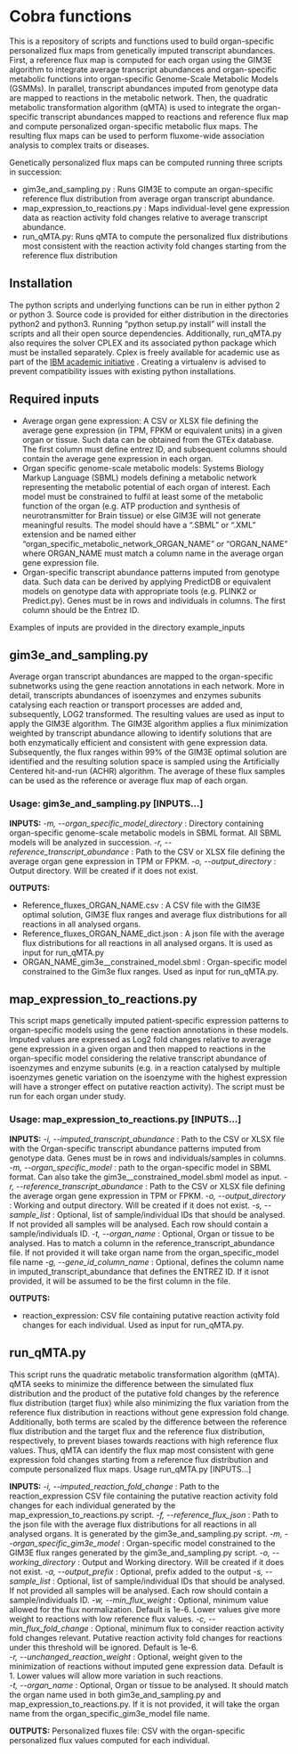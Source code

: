 # Cobra functions
This is a repository of scripts and functions used to build organ-specific personalized flux maps from genetically imputed transcript abundances. First, a reference flux map is computed for each organ using the GIM3E algorithm to integrate average transcript abundances and organ-specific metabolic functions into organ-specific Genome-Scale Metabolic Models (GSMMs). In parallel, transcript abundances imputed from genotype data are mapped to reactions in the metabolic network. Then, the quadratic metabolic transformation algorithm (qMTA) is used to integrate the organ-specific transcript abundances mapped to reactions and reference flux map and compute personalized organ-specific metabolic flux maps. The resulting flux maps can be used to perform fluxome-wide association analysis to complex traits or diseases. 

Genetically personalized flux maps can be computed running three scripts in succession:

 - gim3e_and_sampling.py : Runs GIM3E  to compute an organ-specific reference flux distribution from average organ transcript abundance.
 - map_expression_to_reactions.py :  Maps individual-level gene expression data as reaction activity fold changes relative to average transcript abundance. 
 - run_qMTA.py: Runs qMTA to compute the personalized flux distributions most consistent with the reaction activity fold changes starting from the reference flux distribution 
## Installation
The python scripts and underlying functions can be run in either python 2 or python 3. Source code is provided for either distribution in the directories python2 and  python3. Running “python setup.py install” will install the scripts and all their open source dependencies. Additionally, run_qMTA.py also requires the solver  CPLEX and its associated python package which must be installed separately. Cplex is freely available for academic use as part of the [IBM academic initiative](https://www.ibm.com/support/pages/ibm-ilog-optimization-academic-initiative) . Creating a virtualenv is advised to prevent compatibility issues with existing python installations.  
## Required inputs
 - Average organ gene expression: A CSV or XLSX file defining the average gene expression (in TPM, FPKM or equivalent units) in a given organ or tissue. Such data can be obtained from the GTEx database. The first column must define entrez ID, and subsequent columns should contain the average gene expression in each organ. 
 - Organ specific genome-scale metabolic models: Systems Biology Markup Language (SBML) models defining a metabolic network representing the metabolic potential of each organ of interest. Each model must be constrained to fulfil at least some of the metabolic function of the organ (e.g. ATP production and synthesis of neurotransmitter for Brain tissue) or else GIM3E will not generate meaningful results. The model should have a “.SBML” or “.XML” extension and be named either “organ_specific_metabolic_network_ORGAN_NAME” or “ORGAN_NAME” where ORGAN_NAME must match a column name in the average organ gene expression file. 
 - Organ-specific transcript abundance patterns imputed from genotype data. Such data can be derived by applying PredictDB or equivalent models on genotype data with appropriate tools (e.g. PLINK2 or Predict.py). Genes must be in rows and individuals in columns. The first column should be the Entrez ID.

Examples of inputs are provided in the directory example_inputs
## gim3e_and_sampling.py
Average organ transcript abundances are mapped to the organ-specific subnetworks using the gene reaction annotations in each network. More in detail, transcripts abundances of isoenzymes and enzymes subunits catalysing each reaction or transport processes are added and, subsequently, LOG2 transformed. The resulting values are used as input to apply the GIM3E algorithm. The GIM3E algorithm applies a flux minimization weighted by transcript abundance allowing to identify solutions that are both enzymatically efficient and consistent with gene expression data. Subsequently, the flux ranges within 99% of the GIM3E optimal solution are identified and the resulting solution space is sampled using the Artificially Centered hit-and-run (ACHR) algorithm. The average of these flux samples can be used as the reference or average flux map of each organ.

### **Usage: 	gim3e_and_sampling.py [INPUTS...]** 

**INPUTS:**
  *-m, --organ_specific_model_directory*  : Directory containing organ-specific genome-scale metabolic models in SBML format. All SBML models will be analyzed in succession. 
*-r, --reference_transcript_abundance* :  Path to the CSV or XLSX file defining the average organ gene expression in TPM or FPKM.
*-o, --output_directory* : Output directory. Will be created if it does not exist. 

**OUTPUTS:**
 - Reference_fluxes_ORGAN_NAME.csv : A CSV file with the GIM3E optimal solution, GIM3E flux ranges and average flux distributions for all reactions in all analysed organs. 
 - Reference_fluxes_ORGAN_NAME_dict.json : A json file with the average flux distributions for all reactions in all analysed organs. It is used as input for run_qMTA.py
 - ORGAN_NAME_gim3e__constrained_model.sbml : Organ-specific model constrained to the Gim3e flux ranges. Used as input for run_qMTA.py. 
## map_expression_to_reactions.py
This script maps genetically imputed patient-specific expression patterns to organ-specific models using the gene reaction annotations in these models. Imputed values are expressed as Log2 fold changes relative to average gene expression in a given organ and then mapped to reactions in the organ-specific model considering the relative transcript abundance of isoenzymes and enzyme subunits (e.g. in a reaction catalysed by multiple isoenzymes genetic variation on the isoenzyme with the highest expression will have a stronger effect on putative reaction activity). The script must be run for each organ under study. 
### Usage: map_expression_to_reactions.py [INPUTS...] 
**INPUTS:**
*-i, --imputed_transcript_abundance* : Path to the CSV or XLSX file with the Organ-specific transcript abundance patterns imputed from genotype data. Genes must be in rows and individuals/samples in columns. 
*-m, --organ_specific_model* : path to the organ-specific model in SBML format. Can also take the gim3e__constrained_model.sbml model as input. 
*-r, --reference_transcript_abundance* :  Path to the CSV or XLSX file defining the average organ gene expression in TPM or FPKM.
*-o, --output_directory* : Working and output directory. Will be created if it does not exist. 
*-s, --sample_list* : Optional, list of sample/individual IDs that should be analysed. If not provided all samples will be analysed. Each row should contain a sample/individuals ID.
*-t, --organ_name* :  Optional, Organ or tissue to be analysed. Has to match a column in the reference_transcript_abundance file. If not provided it will take organ name from the  organ_specific_model file name
*-g, --gene_id_column_name* : Optional, defines the column name in imputed_transcript_abundance that defines the ENTREZ ID. If it isnot provided, it will be assumed to be the first column in the file. 

**OUTPUTS:**
 - reaction_expression: CSV file containing putative reaction activity fold changes for each individual. Used as input for run_qMTA.py.
## run_qMTA.py
This script runs the quadratic metabolic transformation algorithm (qMTA). qMTA seeks to minimize the difference between the simulated flux distribution and the product of the putative fold changes by the reference flux distribution (target flux) while also minimizing the flux variation from the reference flux distribution in reactions without gene expression fold change. Additionally, both terms are scaled by the difference between the reference flux distribution and the target flux and the reference flux distribution, respectively, to prevent biases towards reactions with high reference flux values. Thus, qMTA can identify the flux map most consistent with gene expression fold changes starting from a reference flux distribution and compute personalized flux maps.
Usage run_qMTA.py [INPUTS...] 

**INPUTS:**
*-i, --imputed_reaction_fold_change* : Path to the reaction_expression CSV file containing the putative reaction activity fold changes for each individual generated by the map_expression_to_reactions.py script.
*-f, --reference_flux_json* : Path to the json file with the average flux distributions for all reactions in all analysed organs. It is generated by the gim3e_and_sampling.py script.
*-m, --organ_specific_gim3e_model* : Organ-specific model constrained to the GIM3E flux ranges generated by the gim3e_and_sampling.py script.
*-o, --working_directory* : Output and Working directory. Will be created if it does not exist.
*-a, --output_prefix* : Optional, prefix added to the output
*-s, --sample_list* : Optional, list of sample/individual IDs that should be analysed. If not provided all samples will be analysed. Each row should contain a sample/individuals ID.
*-w, --min_flux_weight* : Optional, minimum value allowed for the flux normalization. Default is 1e-6. Lower values give more weight to reactions with low reference flux values.
*-c, --min_flux_fold_change* : Optional, minimum flux to consider reaction activity fold changes relevant. Putative reaction activity fold changes for reactions under this threshold will be ignored. Default is 1e-6.  
*-r, --unchanged_reaction_weight* : Optional, weight given to the minimization of reactions without imputed gene expression data. Default is 1. Lower values will allow more variation in such reactions.  
*-t, --organ_name* : Optional, Organ or tissue to be analysed. It should match  the organ name used in both gim3e_and_sampling.py and map_expression_to_reactions.py. If it is not provided, it will take the organ name from the organ_specific_gim3e_model file name. 

**OUTPUTS:**
Personalized fluxes file: CSV with the organ-specific personalized flux values computed for each individual. 
